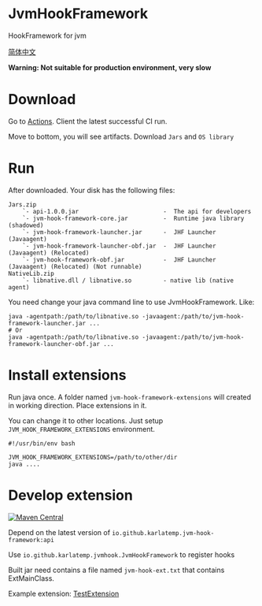 # JvmHookFramework
HookFramework for jvm

[简体中文](README-zh.md)

**Warning: Not suitable for production environment, very slow**

# Download

Go to [Actions](https://github.com/Karlatemp/JvmHookFramework/actions).
Client the latest successful CI run.

Move to bottom, you will see artifacts. Download `Jars` and `OS library`

# Run

After downloaded. Your disk has the following files:
```text
Jars.zip
    `- api-1.0.0.jar                        -  The api for developers
    `- jvm-hook-framework-core.jar          -  Runtime java library (shadowed)
    `- jvm-hook-framework-launcher.jar      -  JHF Launcher (Javaagent)
    `- jvm-hook-framework-launcher-obf.jar  -  JHF Launcher (Javaagent) (Relocated)
    `- jvm-hook-framework-obf.jar           -  JHF Launcher (Javaagent) (Relocated) (Not runnable)
NativeLib.zip
    `- libnative.dll / libnative.so         - native lib (native agent)
```

You need change your java command line to use JvmHookFramework. Like:
```shell
java -agentpath:/path/to/libnative.so -javaagent:/path/to/jvm-hook-framework-launcher.jar ...
# Or
java -agentpath:/path/to/libnative.so -javaagent:/path/to/jvm-hook-framework-launcher-obf.jar ...
```

# Install extensions

Run java once. A folder named `jvm-hook-framework-extensions` will created in working direction.
Place extensions in it.

You can change it to other locations. Just setup `JVM_HOOK_FRAMEWORK_EXTENSIONS` environment.
```shell
#!/usr/bin/env bash

JVM_HOOK_FRAMEWORK_EXTENSIONS=/path/to/other/dir
java ....
```

# Develop extension

[![Maven Central](https://img.shields.io/maven-central/v/io.github.karlatemp.jvm-hook-framework/api.svg?label=api%20on%20Maven%20Central)](https://search.maven.org/search?q=io.github.karlatemp.jvm-hook-framework)

Depend on the latest version of `io.github.karlatemp.jvm-hook-framework:api`

Use `io.github.karlatemp.jvmhook.JvmHookFramework` to register hooks

Built jar need contains a file named `jvm-hook-ext.txt` that contains ExtMainClass.

Example extension: [TestExtension](testunit/src/main/java/teunit/ext/Ext.java)
